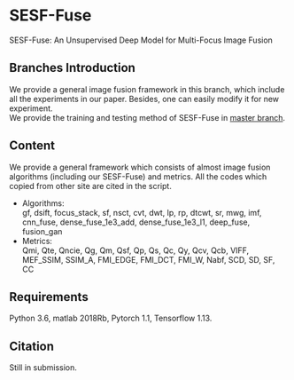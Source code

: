 # SESF-Fuse
SESF-Fuse: An Unsupervised Deep Model for Multi-Focus Image Fusion

## Branches Introduction
We provide a general image fusion framework in this branch, which include all the experiments in our paper. Besides, one can easily modify it for new experiment.  
We provide the training and testing method of SESF-Fuse in [master branch](https://github.com/MATony/SESF-Fuse/tree/master).

## Content
We provide a general framework which consists of almost image fusion algorithms (including our SESF-Fuse) and metrics. All the codes which copied from other site are cited in the script.  
* Algorithms:    
gf, dsift, focus_stack, sf, nsct, cvt, dwt, lp, rp, dtcwt, sr, mwg, imf, cnn_fuse, dense_fuse_1e3_add, dense_fuse_1e3_l1, deep_fuse, fusion_gan  
* Metrics:   
Qmi, Qte, Qncie, Qg, Qm, Qsf, Qp, Qs, Qc, Qy, Qcv, Qcb, VIFF, MEF_SSIM, SSIM_A, FMI_EDGE, FMI_DCT, FMI_W, Nabf, SCD, SD, SF, CC  

## Requirements
Python 3.6, matlab 2018Rb, Pytorch 1.1, Tensorflow 1.13.

## Citation
Still in submission.
